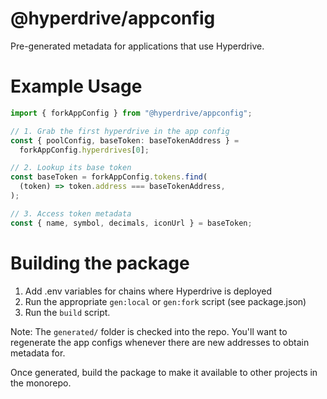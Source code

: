 # @hyperdrive/appconfig

Pre-generated metadata for applications that use Hyperdrive.

# Example Usage

```ts
import { forkAppConfig } from "@hyperdrive/appconfig";

// 1. Grab the first hyperdrive in the app config
const { poolConfig, baseToken: baseTokenAddress } =
  forkAppConfig.hyperdrives[0];

// 2. Lookup its base token
const baseToken = forkAppConfig.tokens.find(
  (token) => token.address === baseTokenAddress,
);

// 3. Access token metadata
const { name, symbol, decimals, iconUrl } = baseToken;
```

# Building the package

1. Add .env variables for chains where Hyperdrive is deployed
2. Run the appropriate `gen:local` or `gen:fork` script (see package.json)
3. Run the `build` script.

Note: The `generated/` folder is checked into the repo. You'll want to
regenerate the app configs whenever there are new addresses to obtain metadata
for.

Once generated, build the package to make it available to other projects in the
monorepo.

